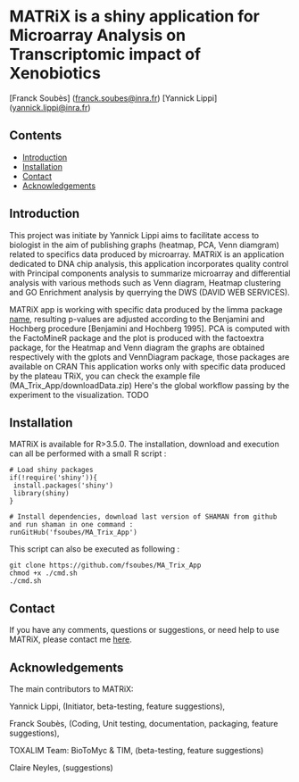 # MATRiX is a shiny application for Microarray Analysis on Transcriptomic impact of Xenobiotics
[Franck Soubès] (franck.soubes@inra.fr) [Yannick Lippi] (yannick.lippi@inra.fr)

## Contents

- [Introduction](#introduction)
- [Installation](#installation)
- [Contact](#contact)
- [Acknowledgements](#acknowledgements)


## Introduction

This project was initiate by Yannick Lippi aims to facilitate access to biologist in the aim of publishing graphs (heatmap, PCA, Venn diamgram) related to specifics data produced by microarray.
MATRiX is an application dedicated to  DNA chip analysis, this application incorporates quality control with Principal components analysis to summarize microarray and differential analysis with various methods such as Venn diagram, Heatmap clustering and GO Enrichment analysis by querrying the DWS (DAVID WEB SERVICES).

MATRiX app is working with specific data produced by the limma package [name](citation), resulting p-values are adjusted according to the Benjamini and Hochberg procedure [Benjamini and Hochberg 1995].
PCA is computed with the FactoMineR package and the plot is produced with the factoextra package, for the Heatmap and Venn diagram the graphs are obtained respectively with the gplots and VennDiagram package, those packages are available on CRAN
This application works only with specific data produced by the plateau TRiX, you can check the example file (MA_Trix_App/downloadData.zip)
Here's the global workflow passing by the experiment to the visualization.
TODO

## Installation

MATRiX is available for R>3.5.0. The installation, download and execution can all be performed with a small R script :
```
# Load shiny packages
if(!require('shiny')){
 install.packages('shiny')
 library(shiny)
}

# Install dependencies, download last version of SHAMAN from github and run shaman in one command :
runGitHub('fsoubes/MA_Trix_App')
```
This script can also be executed as following : 
```
git clone https://github.com/fsoubes/MA_Trix_App
chmod +x ./cmd.sh
./cmd.sh
```

## Contact

If you have any comments, questions or suggestions, or need help to use MATRiX, please contact me [here](franck.soubes@inra.fr).

## Acknowledgements

The main contributors to MATRiX:

Yannick Lippi, (Initiator, beta-testing, feature suggestions),

Franck Soubès, (Coding, Unit testing, documentation, packaging, feature suggestions),

TOXALIM Team: BioToMyc & TIM, (beta-testing, feature suggestions)  

Claire Neyles, (suggestions)


